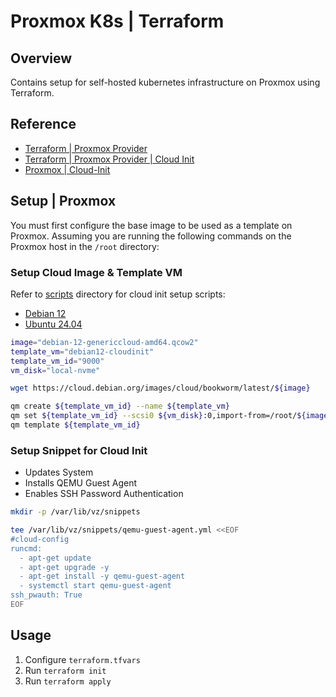 # Proxmox K8s | Terraform

## Overview
Contains setup for self-hosted kubernetes infrastructure on Proxmox using Terraform.

## Reference  
- [Terraform | Proxmox Provider](https://registry.terraform.io/providers/Telmate/proxmox/latest/docs/guides/cloud-init%2520getting%2520started)
- [Terraform | Proxmox Provider | Cloud Init](https://registry.terraform.io/providers/Telmate/proxmox/latest/docs/guides/cloud_init)
- [Proxmox | Cloud-Init](https://pve.proxmox.com/wiki/Cloud-Init_Support)

## Setup | Proxmox
You must first configure the base image to be used as a template on Proxmox. Assuming you are running the following commands on the Proxmox host in the `/root` directory:

### Setup Cloud Image & Template VM

Refer to [scripts](/scripts/) directory for cloud init setup scripts:
  - [Debian 12](/scripts/debian12-cloudinit.sh)
  - [Ubuntu 24.04](/scripts/ubuntu2404-cloudinit.sh)

```bash
image="debian-12-genericcloud-amd64.qcow2"
template_vm="debian12-cloudinit"
template_vm_id="9000"
vm_disk="local-nvme"

wget https://cloud.debian.org/images/cloud/bookworm/latest/${image}

qm create ${template_vm_id} --name ${template_vm}
qm set ${template_vm_id} --scsi0 ${vm_disk}:0,import-from=/root/${image}
qm template ${template_vm_id}
```

### Setup Snippet for Cloud Init
- Updates System
- Installs QEMU Guest Agent
- Enables SSH Password Authentication

```bash
mkdir -p /var/lib/vz/snippets

tee /var/lib/vz/snippets/qemu-guest-agent.yml <<EOF
#cloud-config
runcmd:
  - apt-get update
  - apt-get upgrade -y
  - apt-get install -y qemu-guest-agent
  - systemctl start qemu-guest-agent
ssh_pwauth: True
EOF
```

## Usage
1. Configure `terraform.tfvars`
2. Run `terraform init`
3. Run `terraform apply`
